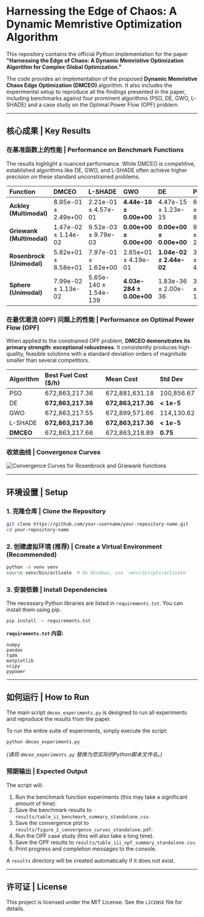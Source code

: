 # Harnessing the Edge of Chaos: A Dynamic Memristive Optimization Algorithm

This repository contains the official Python implementation for the paper **"Harnessing the Edge of Chaos: A Dynamic Memristive Optimization Algorithm for Complex Global Optimization."**

The code provides an implementation of the proposed **Dynamic Memristive Chaos Edge Optimization (DMCEO)** algorithm. It also includes the experimental setup to reproduce all the findings presented in the paper, including benchmarks against four prominent algorithms (PSO, DE, GWO, L-SHADE) and a case study on the Optimal Power Flow (OPF) problem.

---

## 核心成果 | Key Results

### 在基准函数上的性能 | Performance on Benchmark Functions

The results highlight a nuanced performance. While DMCEO is competitive, established algorithms like DE, GWO, and L-SHADE often achieve higher precision on these standard unconstrained problems.

| Function | DMCEO | L-SHADE | GWO | DE | PSO |
| :--- | :--- | :--- | :--- | :--- | :--- |
| **Ackley (Multimodal)** | 8.95e-01 ± 2.49e+00 | 2.21e-01 ± 4.57e-01 | **4.44e-16 ± 0.00e+00** | 4.47e-15 ± 1.23e-15 | 6.88e+00 ± 8.76e+00 |
| **Griewank (Multimodal)**| 1.47e-02 ± 1.14e-02 | 9.52e-03 ± 9.79e-03 | **0.00e+00 ± 0.00e+00** | **0.00e+00 ± 0.00e+00** | 9.03e+00 ± 2.75e+01 |
| **Rosenbrock (Unimodal)**| 5.82e+01 ± 8.58e+01 | 7.97e-01 ± 1.62e+00 | 2.65e+01 ± 4.19e-01 | **1.04e-02 ± 2.44e-02** | 3.06e+04 ± 4.27e+04 |
| **Sphere (Unimodal)** | 7.99e-02 ± 1.13e-02 | 5.65e-140 ± 1.54e-139| **4.03e-284 ± 0.00e+00**| 1.83e-36 ± 2.00e-36 | 3.33e+02 ± 1.83e+03 |

### 在最优潮流 (OPF) 问题上的性能 | Performance on Optimal Power Flow (OPF)

When applied to the constrained OPF problem, **DMCEO demonstrates its primary strength: exceptional robustness**. It consistently produces high-quality, feasible solutions with a standard deviation orders of magnitude smaller than several competitors.

| Algorithm | Best Fuel Cost ($/h) | Mean Cost | Std Dev |
| :--- | :--- | :--- | :--- |
| PSO | 672,863,217.36 | 672,881,631.18 | 100,856.67 |
| DE | **672,863,217.36** | **672,863,217.36** | **< 1e-5** |
| GWO | 672,863,217.55 | 672,899,571.66 | 114,130.62 |
| L-SHADE | **672,863,217.36** | **672,863,217.36** | **< 1e-5** |
| **DMCEO** | 672,863,217.66 | 672,863,218.89 | **0.75** |

### 收敛曲线 | Convergence Curves

![Convergence Curves for Rosenbrock and Griewank functions](https://storage.googleapis.com/agent-tools-prod.appspot.com/medias/2529/2529513/screenshot_2025-10-16_at_11.02.13_PM.png)

---

## 环境设置 | Setup

### 1. 克隆仓库 | Clone the Repository
```bash
git clone https://github.com/your-username/your-repository-name.git
cd your-repository-name
```

### 2. 创建虚拟环境 (推荐) | Create a Virtual Environment (Recommended)
```bash
python -m venv venv
source venv/bin/activate  # On Windows, use `venv\Scripts\activate`
```

### 3. 安装依赖 | Install Dependencies

The necessary Python libraries are listed in `requirements.txt`. You can install them using pip.

```bash
pip install -r requirements.txt
```

**`requirements.txt` 内容:**
```
numpy
pandas
tqdm
matplotlib
scipy
pypower
```
---

## 如何运行 | How to Run

The main script `dmceo_experiments.py` is designed to run all experiments and reproduce the results from the paper.

To run the entire suite of experiments, simply execute the script:
```bash
python dmceo_experiments.py
```
*(请将 `dmceo_experiments.py` 替换为您实际的Python脚本文件名。)*

### 预期输出 | Expected Output

The script will:
1.  Run the benchmark function experiments (this may take a significant amount of time).
2.  Save the benchmark results to `results/table_ii_benchmark_summary_standalone.csv`.
3.  Save the convergence plot to `results/figure_2_convergence_curves_standalone.pdf`.
4.  Run the OPF case study (this will also take a long time).
5.  Save the OPF results to `results/table_iii_opf_summary_standalone.csv`.
6.  Print progress and completion messages to the console.

A `results` directory will be created automatically if it does not exist.

---

## 许可证 | License

This project is licensed under the MIT License. See the `LICENSE` file for details.
